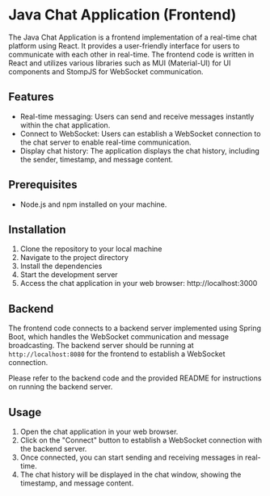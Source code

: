 # Java Chat Application (Frontend)

The Java Chat Application is a frontend implementation of a real-time chat platform using React. It provides a user-friendly interface for users to communicate with each other in real-time. The frontend code is written in React and utilizes various libraries such as MUI (Material-UI) for UI components and StompJS for WebSocket communication.

## Features

- Real-time messaging: Users can send and receive messages instantly within the chat application.
- Connect to WebSocket: Users can establish a WebSocket connection to the chat server to enable real-time communication.
- Display chat history: The application displays the chat history, including the sender, timestamp, and message content.

## Prerequisites

- Node.js and npm installed on your machine.

## Installation

1. Clone the repository to your local machine   
2. Navigate to the project directory
3. Install the dependencies 
4. Start the development server
5. Access the chat application in your web browser:
   http://localhost:3000


## Backend

The frontend code connects to a backend server implemented using Spring Boot, which handles the WebSocket communication and message broadcasting. The backend server should be running at `http://localhost:8080` for the frontend to establish a WebSocket connection.

Please refer to the backend code and the provided README for instructions on running the backend server.

## Usage

1. Open the chat application in your web browser.
2. Click on the "Connect" button to establish a WebSocket connection with the backend server.
3. Once connected, you can start sending and receiving messages in real-time.
4. The chat history will be displayed in the chat window, showing the timestamp, and message content.




